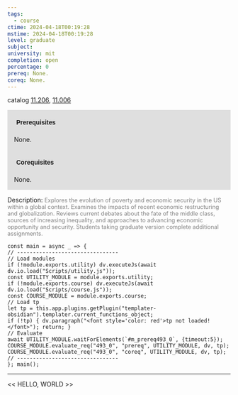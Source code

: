 ```yaml
---
tags:
  - course
ctime: 2024-04-18T00:19:28
mstime: 2024-04-18T00:19:28
level: graduate
subject: 
university: mit
completion: open
percentage: 0
prereq: None.
coreq: None.
---
```


catalog [11.206](http://student.mit.edu/catalog/m11b.html#11.206), [11.006](http://student.mit.edu/catalog/m11a.html#11.006)

<span style="display: block; padding: 15px; background-color: rgb(100, 100, 100, 0.2);"><font id="m_prereq493_0" style="display: block; font-family: Arial, sans-serif; font-weight: bold; padding: 5px">Prerequisites</font><br><span id="prereq493_0">None.</span></span>
<span style="display: block; padding: 15px; background-color: rgb(100, 100, 100, 0.2);"><font id="m_coreq493_0" style="display: block; font-family: Arial, sans-serif; font-weight: bold; padding: 5px">Corequisites</font><br><span id="coreq493_0">None.</span></span>

<font style="">Description:</font>
<font style="color: grey; font-size: 0.8rem;">Explores the evolution of poverty and economic security in the US within a global context.  Examines the impacts of recent economic restructuring and globalization.  Reviews current debates about the fate of the middle class, sources of increasing inequality, and approaches to advancing economic opportunity and security. Students taking graduate version complete additional assignments.</font>

```dataviewjs
const main = async _ => {
// --------------------------------
// Load modules
if (!module.exports.utility) dv.executeJs(await dv.io.load("Scripts/utility.js"));
const UTILITY_MODULE = module.exports.utility;
if (!module.exports.course) dv.executeJs(await dv.io.load("Scripts/course.js"));
const COURSE_MODULE = module.exports.course;
// Load tp
let tp = this.app.plugins.getPlugin("templater-obsidian").templater.current_functions_object;
if (!tp) { dv.paragraph("<font style='color: red'>tp not loaded!</font>"); return; }
// Evaluate
await UTILITY_MODULE.waitForElements(`#m_prereq493_0`, {timeout:5});
COURSE_MODULE.evaluate_req("493_0", "prereq", UTILITY_MODULE, dv, tp);
COURSE_MODULE.evaluate_req("493_0", "coreq", UTILITY_MODULE, dv, tp);
// --------------------------------
}; main();
```

---

<< HELLO, WORLD >>
